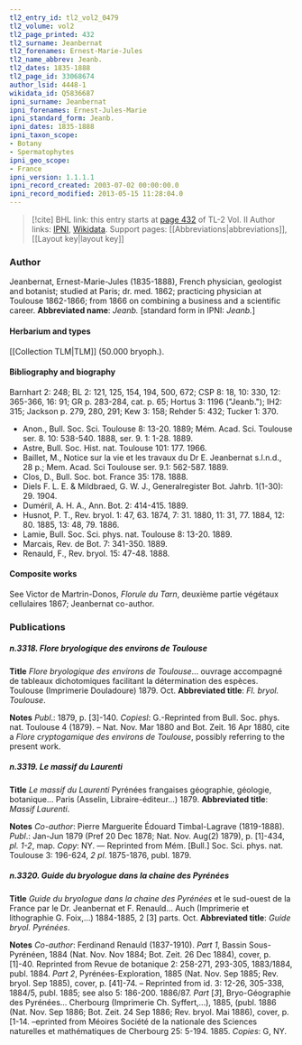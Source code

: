 ```yaml
---
tl2_entry_id: tl2_vol2_0479
tl2_volume: vol2
tl2_page_printed: 432
tl2_surname: Jeanbernat
tl2_forenames: Ernest-Marie-Jules
tl2_name_abbrev: Jeanb.
tl2_dates: 1835-1888
tl2_page_id: 33068674
author_lsid: 4448-1
wikidata_id: Q5836687
ipni_surname: Jeanbernat
ipni_forenames: Ernest-Jules-Marie
ipni_standard_form: Jeanb.
ipni_dates: 1835-1888
ipni_taxon_scope: 
- Botany
- Spermatophytes
ipni_geo_scope: 
- France
ipni_version: 1.1.1.1
ipni_record_created: 2003-07-02 00:00:00.0
ipni_record_modified: 2013-05-15 11:28:04.0
---
```


> [!cite] BHL link: this entry starts at [page 432](https://www.biodiversitylibrary.org/page/33068674) of TL-2 Vol. II
> Author links: [IPNI](https://www.ipni.org/a/4448-1), [Wikidata](https://www.wikidata.org/wiki/Q5836687). Support pages: [[Abbreviations|abbreviations]], [[Layout key|layout key]]

### Author

Jeanbernat, Ernest-Marie-Jules (1835-1888), French physician, geologist and botanist; studied at Paris; dr. med. 1862; practicing physician at Toulouse 1862-1866; from 1866 on combining a business and a scientific career. 
**Abbreviated name**: *Jeanb.* \[standard form in IPNI: *Jeanb.*\]

#### Herbarium and types

[[Collection TLM|TLM]] (50.000 bryoph.).

#### Bibliography and biography

Barnhart 2: 248; BL 2: 121, 125, 154, 194, 500, 672; CSP 8: 18, 10: 330, 12: 365-366, 16: 91; GR p. 283-284, cat. p. 65; Hortus 3: 1196 ("Jeanb."); IH2: 315; Jackson p. 279, 280, 291; Kew 3: 158; Rehder 5: 432; Tucker 1: 370.
- Anon., Bull. Soc. Sci. Toulouse 8: 13-20. 1889; Mém. Acad. Sci. Toulouse ser. 8. 10: 538-540. 1888, ser. 9. 1: 1-28. 1889.
- Astre, Bull. Soc. Hist. nat. Toulouse 101: 177. 1966.
- Baillet, M., Notice sur la vie et les travaux du Dr E. Jeanbernat s.l.n.d., 28 p.; Mem. Acad. Sci Toulouse ser. 9.1: 562-587. 1889.
- Clos, D., Bull. Soc. bot. France 35: 178. 1888.
- Diels F. L. E. & Mildbraed, G. W. J., Generalregister Bot. Jahrb. 1(1-30): 29. 1904.
- Duméril, A. H. A., Ann. Bot. 2: 414-415. 1889.
- Husnot, P. T., Rev. bryol. 1: 47, 63. 1874, 7: 31. 1880, 11: 31, 77. 1884, 12: 80. 1885, 13: 48, 79. 1886.
- Lamie, Bull. Soc. Sci. phys. nat. Toulouse 8: 13-20. 1889.
- Marcais, Rev. de Bot. 7: 341-350. 1889.
- Renauld, F., Rev. bryol. 15: 47-48. 1888.

#### Composite works

See Victor de Martrin-Donos, *Florule du Tarn*, deuxième partie végétaux cellulaires 1867; Jeanbernat co-author.

### Publications

##### n.3318. Flore bryologique des environs de Toulouse

**Title**
*Flore bryologique des environs de Toulouse*... ouvrage accompagné de tableaux dichotomiques facilitant la détermination des espèces. Toulouse (Imprimerie Douladoure) 1879. Oct.
**Abbreviated title**: *Fl. bryol. Toulouse*.

**Notes**
*Publ*.: 1879, p. \[3\]-140. *Copiesl*: G.-Reprinted from Bull. Soc. phys. nat. Toulouse 4 (1879). – Nat. Nov. Mar 1880 and Bot. Zeit. 16 Apr 1880, cite a *Flore cryptogamique des environs de Toulouse*, possibly referring to the present work.

##### n.3319. Le massif du Laurenti

**Title**
*Le massif du Laurenti* Pyrénées frangaises géographie, géologie, botanique... Paris (Asselin, Libraire-éditeur...) 1879.
**Abbreviated title**: *Massif Laurenti*.

**Notes**
*Co-author*: Pierre Marguerite Édouard Timbal-Lagrave (1819-1888).
*Publ*.: Jan-Jun 1879 (Pref 20 Dec 1878; Nat. Nov. Aug(2) 1879), p. \[1\]-434, *pl. 1-2*, map.
*Copy*: NY. — Reprinted from Mém. \[Bull.\] Soc. Sci. phys. nat. Toulouse 3: 196-624, *2 pl*. 1875-1876, publ. 1879.

##### n.3320. Guide du bryologue dans la chaine des Pyrénées

**Title**
*Guide du bryologue dans la chaine des Pyrénées* et le sud-ouest de la France par le Dr. Jeanbernat et F. Renauld... Auch (Imprimerie et lithographie G. Foix,...) 1884-1885, 2 \[3\] parts. Oct.
**Abbreviated title**: *Guide bryol. Pyrénées*.

**Notes**
*Co-author*: Ferdinand Renauld (1837-1910).
*Part 1*, Bassin Sous-Pyrénéen, 1884 (Nat. Nov. Nov 1884; Bot. Zeit. 26 Dec 1884), cover, p. \[1\]-40. Reprinted from Revue de botanique 2: 258-271, 293-305, 1883/1884, publ. 1884.
*Part 2*, Pyrénées-Exploration, 1885 (Nat. Nov. Sep 1885; Rev. bryol. Sep 1885), cover, p. \[41\]-74. – Reprinted from id. 3: 12-26, 305-338, 1884/5, publ. 1885; see also 5: 186-200. 1886/87.
*Part* \[*3*\], Bryo-Géographie des Pyrénées... Cherbourg (Imprimerie Ch. Syffert,...), 1885, (publ. 1886 (Nat. Nov. Sep 1886; Bot. Zeit. 24 Sep 1886; Rev. bryol. Mai 1886), cover, p. \[1-14. –eprinted from Méoires Société de la nationale des Sciences naturelles et mathématiques de Cherbourg 25: 5-194. 1885.
*Copies*: G, NY.

